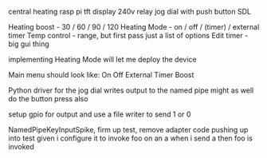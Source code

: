 central heating
rasp pi
tft display
240v relay
jog dial with push button
SDL


Heating boost - 30 / 60 / 90 / 120
Heating Mode - on / off / (timer) / external timer
Temp control - range, but first pass just a list of options
Edit timer - big gui thing

implementing Heating Mode will let me deploy the device


Main menu should look like:
On
Off
External Timer
Boost 




Python driver for the jog dial writes output to the named pipe
might as well do the button press also

setup gpio for output and use a file writer to send 1 or 0

NamedPipeKeyInputSpike,
firm up test,
remove adapter code pushing up into test
    given i configure it to invoke foo on an a
    when i send a
    then foo is invoked